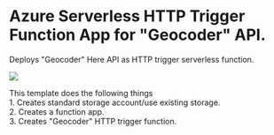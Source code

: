 # Azure Serverless HTTP Trigger Function App for "Geocoder" API.

Deploys "Geocoder" Here API as  HTTP trigger serverless function.

<a href="https://portal.azure.com/#create/Microsoft.Template/uri/https%3A%2F%2Fraw.githubusercontent.com%2Fheremaps%2Fhere-azure-serverless%2Fmaster%2FarmTemplates%2F104-hlsARMTemplateServerlessFunctionGeocoder%2Fazuredeploy.json" target="_blank">
    <img src="http://azuredeploy.net/deploybutton.png"/>
</a>

This template does the following things   
	1. Creates standard storage account/use existing storage.   
	2. Creates a function app.   
	3. Creates "Geocoder" HTTP trigger function.  



